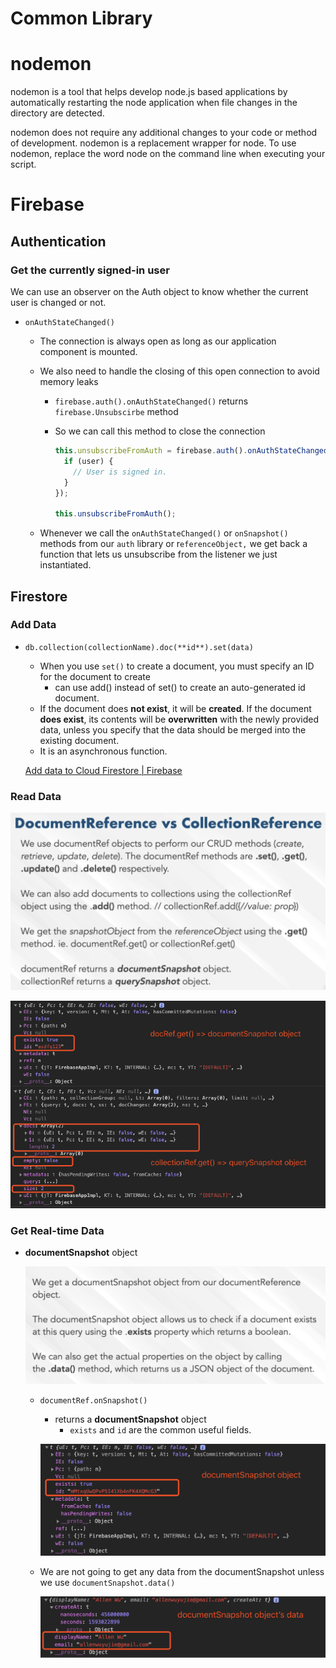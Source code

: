 # Common Library

# nodemon

nodemon is a tool that helps develop node.js based applications by automatically restarting the node application when file changes in the directory are detected.

nodemon does not require any additional changes to your code or method of development. nodemon is a replacement wrapper for node. To use nodemon, replace the word node on the command line when executing your script.

# Firebase

## Authentication

### Get the currently signed-in user

We can use an observer on the Auth object to know whether the current user is changed or not.

- `onAuthStateChanged()`
    - The connection is always open as long as our application component is mounted.
    - We also need to handle the closing of this open connection to avoid memory leaks
        - `firebase.auth().onAuthStateChanged()` returns `firebase.Unsubscirbe` method
        - So we can call this method to close the connection

            ```jsx
            this.unsubscribeFromAuth = firebase.auth().onAuthStateChanged(function(user) {
              if (user) {
                // User is signed in.
              }
            });

            this.unsubscribeFromAuth();
            ```

    - Whenever we call the `onAuthStateChanged()` or `onSnapshot()` methods from our `auth` library or r`eferenceObject,` we get back a function that lets us unsubscribe from the listener we just instantiated.

## Firestore

### Add Data

- `db.collection(collectionName).doc(**id**).set(data)`
    - When you use `set()` to create a document, you must specify an ID for the document to create
        - can use add() instead of set() to create an auto-generated id document.
    - If the document does **not exist**, it will be **created**. If the document **does exist**, its contents will be **overwritten** with the newly provided data, unless you specify that the data should be merged into the existing document.
    - It is an asynchronous function.

    [Add data to Cloud Firestore | Firebase](https://firebase.google.com/docs/firestore/manage-data/add-data?authuser=0)

### Read Data

![Common%20Library%2093788b7fec86499db6a2078be0e1ff35/Untitled.png](Common%20Library%2093788b7fec86499db6a2078be0e1ff35/Untitled.png)

![Common%20Library%2093788b7fec86499db6a2078be0e1ff35/Untitled%201.png](Common%20Library%2093788b7fec86499db6a2078be0e1ff35/Untitled%201.png)

### Get Real-time Data

- **documentSnapshot** object

    ![Common%20Library%2093788b7fec86499db6a2078be0e1ff35/Untitled%202.png](Common%20Library%2093788b7fec86499db6a2078be0e1ff35/Untitled%202.png)

    - `documentRef.onSnapshot()`
        - returns a **documentSnapshot** object
            - `exists` and `id` are the common useful fields.

        ![Common%20Library%2093788b7fec86499db6a2078be0e1ff35/Untitled%203.png](Common%20Library%2093788b7fec86499db6a2078be0e1ff35/Untitled%203.png)

    - We are not going to get any data from the documentSnapshot unless we use `documentSnapshot.data()`

        ![Common%20Library%2093788b7fec86499db6a2078be0e1ff35/Untitled%204.png](Common%20Library%2093788b7fec86499db6a2078be0e1ff35/Untitled%204.png)